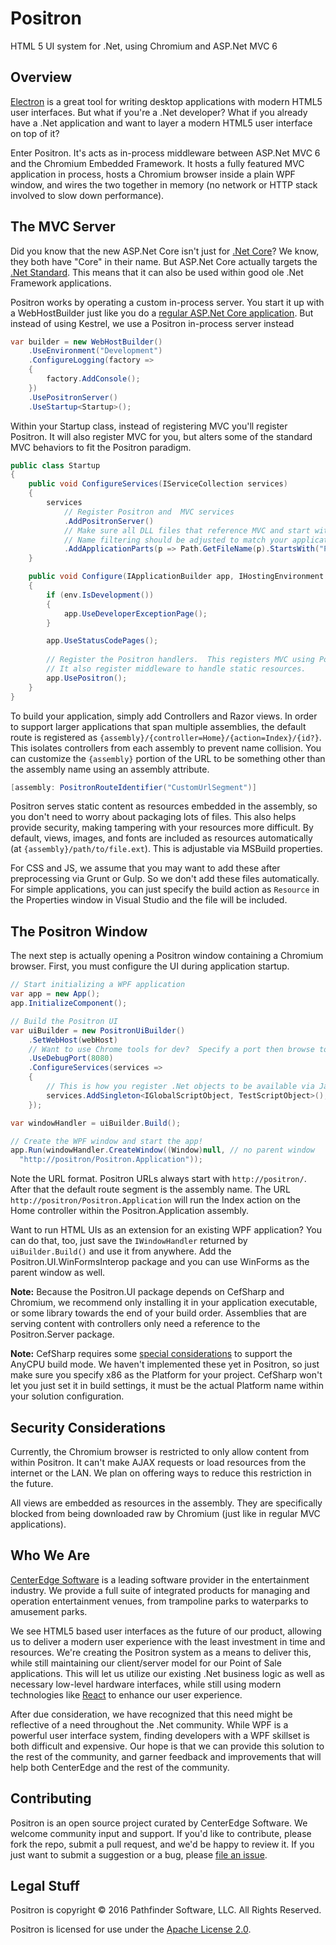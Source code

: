# Positron
HTML 5 UI system for .Net, using Chromium and ASP.Net MVC 6

## Overview

[Electron](http://electron.atom.io/) is a great tool for writing desktop applications with modern HTML5 user interfaces. But what if
you're a .Net developer? What if you already have a .Net application and want to layer a modern HTML5 user interface on top of it?

Enter Positron. It's acts as in-process middleware between ASP.Net MVC 6 and the Chromium Embedded Framework. It hosts a fully featured
MVC application in process, hosts a Chromium browser inside a plain WPF window, and wires the two together in memory (no network or HTTP
stack involved to slow down performance).

## The MVC Server

Did you know that the new ASP.Net Core isn't just for [.Net Core](https://www.microsoft.com/net/core)? We know, they both have "Core" in
their name. But ASP.Net Core actually targets the [.Net Standard](https://docs.microsoft.com/en-us/dotnet/articles/standard/library).
This means that it can also be used within good ole .Net Framework applications.

Positron works by operating a custom in-process server. You start it up with a WebHostBuilder just like you do a
[regular ASP.Net Core application](https://docs.microsoft.com/en-us/aspnet/core/fundamentals/hosting). But instead of using Kestrel,
we use a Positron in-process server instead

```csharp
var builder = new WebHostBuilder()
    .UseEnvironment("Development")
    .ConfigureLogging(factory =>
    {
        factory.AddConsole();
    })
    .UsePositronServer()
    .UseStartup<Startup>();
```

Within your Startup class, instead of registering MVC you'll register Positron. It will also register MVC for you, but alters some of
the standard MVC behaviors to fit the Positron paradigm.

```csharp
public class Startup
{
    public void ConfigureServices(IServiceCollection services)
    {
        services
            // Register Positron and  MVC services
            .AddPositronServer()
            // Make sure all DLL files that reference MVC and start with Positron in the name are loaded as application parts
            // Name filtering should be adjusted to match your application
            .AddApplicationParts(p => Path.GetFileName(p).StartsWith("Positron"));
    }

    public void Configure(IApplicationBuilder app, IHostingEnvironment env, ILoggerFactory loggerFactory)
    {
        if (env.IsDevelopment())
        {
            app.UseDeveloperExceptionPage();
        }

        app.UseStatusCodePages();
        
        // Register the Positron handlers.  This registers MVC using Positron's route model (this can be adjusted).
        // It also register middleware to handle static resources.
        app.UsePositron();
    }
}
```

To build your application, simply add Controllers and Razor views. In order to support larger applications that span multiple
assemblies, the default route is registered as `{assembly}/{controller=Home}/{action=Index}/{id?}`. This isolates controllers from
each assembly to prevent name collision. You can customize the `{assembly}` portion of the URL to be something other than the assembly
name using an assembly attribute.

```csharp
[assembly: PositronRouteIdentifier("CustomUrlSegment")]
```

Positron serves static content as resources embedded in the assembly, so you don't need to worry about packaging lots of files. This
also helps provide security, making tampering with your resources more difficult. By default, views, images, and fonts are included as
resources automatically (at `{assembly}/path/to/file.ext`). This is adjustable via MSBuild properties.

For CSS and JS, we assume that you may want to add these after preprocessing via Grunt or Gulp.  So we don't add these files
automatically. For simple applications, you can just specify the build action as `Resource` in the Properties window in Visual Studio
and the file will be included.

## The Positron Window

The next step is actually opening a Positron window containing a Chromium browser. First, you must configure the UI during application
startup.

```csharp
// Start initializing a WPF application
var app = new App();
app.InitializeComponent();

// Build the Positron UI
var uiBuilder = new PositronUiBuilder()
    .SetWebHost(webHost)
    // Want to use Chrome tools for dev?  Specify a port then browse to http://localhost:xxx after startup!
    .UseDebugPort(8080)
    .ConfigureServices(services =>
    {
        // This is how you register .Net objects to be available via Javascript
        services.AddSingleton<IGlobalScriptObject, TestScriptObject>();
    });

var windowHandler = uiBuilder.Build();

// Create the WPF window and start the app!
app.Run(windowHandler.CreateWindow((Window)null, // no parent window 
  "http://positron/Positron.Application"));
```

Note the URL format. Positron URLs always start with `http://positron/`. After that the default route segment is the assembly name.
The URL `http://positron/Positron.Application` will run the Index action on the Home controller within the Positron.Application
assembly.

Want to run HTML UIs as an extension for an existing WPF application? You can do that, too, just save the `IWindowHandler` returned by
`uiBuilder.Build()` and use it from anywhere. Add the Positron.UI.WinFormsInterop package and you can use WinForms as the parent
window as well.

**Note:** Because the Positron.UI package depends on CefSharp and Chromium, we recommend only installing it in your application
executable, or some library towards the end of your build order. Assemblies that are serving content with controllers only need a
reference to the Positron.Server package.

**Note:** CefSharp requires some [special considerations](https://github.com/cefsharp/CefSharp/pull/1753) to support the AnyCPU build
mode. We haven't implemented these yet in Positron, so just make sure you specify x86 as the Platform for your project. CefSharp
won't let you just set it in build settings, it must be the actual Platform name within your solution configuration.

## Security Considerations

Currently, the Chromium browser is restricted to only allow content from within Positron.  It can't make AJAX requests or load
resources from the internet or the LAN.  We plan on offering ways to reduce this restriction in the future.

All views are embedded as resources in the assembly.  They are specifically blocked from being downloaded raw by Chromium (just like
in regular MVC applications).

## Who We Are

[CenterEdge Software](http://centeredgesoftware.com/) is a leading software provider in the entertainment industry. We provide a full
suite of integrated products for managing and operation entertainment venues, from trampoline parks to waterparks to amusement parks.

We see HTML5 based user interfaces as the future of our product, allowing us to deliver a modern user experience with the least
investment in time and resources. We're creating the Positron system as a means to deliver this, while still maintaining our
client/server model for our Point of Sale applications. This will let us utilize our existing .Net business logic as well as necessary
low-level hardware interfaces, while still using modern technologies like [React](https://facebook.github.io/react/) to enhance our
user experience.

After due consideration, we have recognized that this need might be reflective of a need throughout the .Net community. While WPF is a
powerful user interface system, finding developers with a WPF skillset is both difficult and expensive. Our hope is that we can provide
this solution to the rest of the community, and garner feedback and improvements that will help both CenterEdge and the rest of the
community.

## Contributing

Positron is an open source project curated by CenterEdge Software. We welcome community input and support. If you'd like to contribute,
please fork the repo, submit a pull request, and we'd be happy to review it. If you just want to submit a suggestion or a bug, please
[file an issue](https://github.com/CenterEdge/Positron/issues).

## Legal Stuff

Positron is copyright &copy; 2016 Pathfinder Software, LLC. All Rights Reserved.

Positron is licensed for use under the [Apache License 2.0](http://www.apache.org/licenses/LICENSE-2.0.html).
